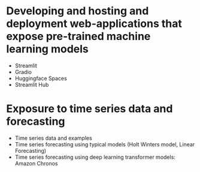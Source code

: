 # Developing and hosting and deployment web-applications that expose pre-trained machine learning models 
- Streamlit 
- Gradio
- Huggingface Spaces
- Streamlit Hub


# Exposure to time series data and forecasting
- Time series data and examples 
- Time series forecasting using typical models (Holt Winters model, Linear Forecasting)
- Time series forecasting using deep learning transformer models: Amazon Chronos 

